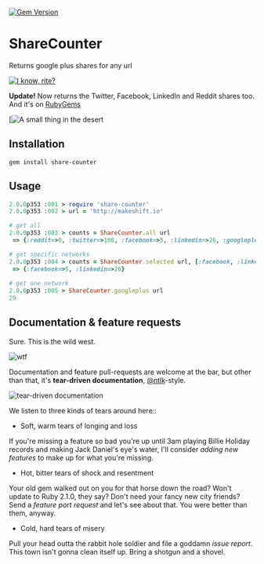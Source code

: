 [![Gem Version](https://badge.fury.io/rb/share-counter.png)](http://badge.fury.io/rb/share-counter)

# ShareCounter


Returns google plus shares for any url

[![I know, rite?](http://gifs.gifbin.com/052011/1304618376_tumbleweed-gif.gif)](http://gifs.gifbin.com/052011/1304618376_tumbleweed-gif.gif)


**Update!** Now returns the Twitter, Facebook, LinkedIn and Reddit shares too. And it's on [RubyGems](http://rubygems.org/gems/share-counter)

[![A small thing in the desert](http://i.imgur.com/j0nCIxj.jpg)


## Installation

```
gem install share-counter
```


## Usage

```ruby
2.0.0p353 :001 > require 'share-counter'
2.0.0p353 :002 > url = 'http://makeshift.io'

# get all
2.0.0p353 :003 > counts = ShareCounter.all url
 => {:reddit=>0, :twitter=>108, :facebook=>5, :linkedin=>26, :googleplus=>29}

# get specific networks
2.0.0p353 :004 > counts = ShareCounter.selected url, [:facebook, :linkedin]
 => {:facebook=>5, :linkedin=>26}
 
# get one network
2.0.0p353 :005 > ShareCounter.googleplus url
29
```

## Documentation & feature requests

Sure. This is the wild west.

![wtf](http://i.imgur.com/YJBIGDMs.jpg)

Documentation and feature pull-requests are welcome at the bar, but other than that, it's **tear-driven documentation**, [@ntlk](https://github.com/ntlk)-style.

![tear-driven documentation](http://i.imgur.com/R1a9zVT.png)

We listen to three kinds of tears around here::

* Soft, warm tears of longing and loss
 
If you're missing a feature so bad you're up until 3am playing Billie Holiday records and making Jack Daniel's eye's water, I'll consider *adding new features* to make up for what you're missing.

* Hot, bitter tears of shock and resentment

Your old gem walked out on you for that horse down the road? Won't update to Ruby 2.1.0, they say? Don't need your fancy new city friends? Send a *feature port request* and let's see about that. You were better than them, anyway. 

* Cold, hard tears of misery
 
Pull your head outta the rabbit hole soldier and file a goddamn *issue report*. This town isn't gonna clean itself up.  Bring a shotgun and a shovel.
